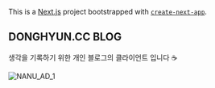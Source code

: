 This is a [Next.js](https://nextjs.org) project bootstrapped with [`create-next-app`](https://nextjs.org/docs/app/api-reference/cli/create-next-app).

## DONGHYUN.CC BLOG 

생각을 기록하기 위한 개인 블로그의 클라이언트 입니다 ☕



![NANU_AD_1](https://github.com/user-attachments/assets/da6957f1-badc-4776-9085-cd15557935cf)
